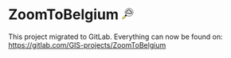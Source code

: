 # ZoomToBelgium ![ZoomToBelgium](https://raw.githubusercontent.com/mstuyts/ZoomToBelgium/master/ZoomToBelgium/icon.png)

This project migrated to GitLab. Everything can now be found on: https://gitlab.com/GIS-projects/ZoomToBelgium
